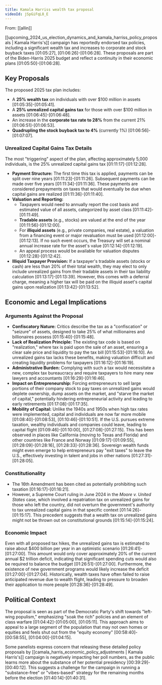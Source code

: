```yaml
---
title: Kamala Harriss wealth tax proposal
videoId: jSpGiFqL8_E
---
```


From: [[allin]] <br/> 

[[upcoming_2024_us_election_dynamics_and_kamala_harriss_policy_proposals | Kamala Harris's]] campaign has reportedly endorsed tax policies, including a significant wealth tax and increases to corporate and stock buyback taxes [01:05:27], [01:06:26]-[01:06:28]. These proposals are part of the Biden-Harris 2025 budget and reflect a continuity in their economic plans [01:05:50]-[01:06:28].

## Key Proposals

The proposed 2025 tax plan includes:
*   A **25% wealth tax** on individuals with over $100 million in assets [01:05:35]-[01:05:41].
*   A **25% unrealized capital gains tax** for those with over $100 million in assets [01:06:45]-[01:06:48].
*   An increase in the **corporate tax rate to 28%** from the current 21% [01:06:51]-[01:06:53].
*   **Quadrupling the stock buyback tax to 4%** (currently 1%) [01:06:56]-[01:07:07].

### Unrealized Capital Gains Tax Details

The most "triggering" aspect of the plan, affecting approximately 5,000 individuals, is the 25% unrealized capital gains tax [01:11:17]-[01:12:28].
*   **Payment Structure:** The first time this tax is applied, payments can be split over nine years [01:11:23]-[01:11:26]. Subsequent payments can be made over five years [01:11:34]-[01:11:36]. These payments are considered prepayments on taxes that would eventually be due when capital gains are realized [01:11:36]-[01:11:40].
*   **Valuation and Reporting:**
    *   Taxpayers would need to annually report the cost basis and estimated value of all assets, categorized by asset class [01:11:42]-[01:11:49].
    *   **Tradable assets** (e.g., stocks) are valued at the end of the year [01:11:56]-[01:12:00].
    *   For **illiquid assets** (e.g., private companies, real estate), a valuation from a financing event or major revaluation must be used [01:12:00]-[01:12:13]. If no such event occurs, the Treasury will set a nominal annual increase rate for the asset's value [01:12:14]-[01:12:19].
    *   An appeal process would be available for valuation disputes [01:12:28]-[01:12:42].
*   **Illiquid Taxpayer Provision:** If a taxpayer's tradable assets (stocks or cash) are less than 20% of their total wealth, they may elect to only include unrealized gains from their tradable assets in their tax liability calculation [01:13:17]-[01:13:39]. However, this comes with a deferral charge, meaning a higher tax will be paid on the illiquid asset's capital gains upon realization [01:13:42]-[01:13:52].

## Economic and Legal Implications

### Arguments Against the Proposal
*   **Confiscatory Nature:** Critics describe the tax as a "confiscation" or "seizure" of assets, designed to take 25% of what millionaires and billionaires possess [01:15:40]-[01:15:48].
*   **Lack of Realization Principle:** The existing tax code is based on "realization," where tax is paid upon the sale of an asset, ensuring a clear sale price and liquidity to pay the tax bill [01:15:53]-[01:16:10]. An unrealized gains tax lacks these benefits, making valuation difficult and creating liquidity problems for taxpayers [01:16:12]-[01:16:19].
*   **Administrative Burden:** Complying with such a tax would necessitate a new, complex tax bureaucracy and require taxpayers to hire many new lawyers and accountants [01:16:29]-[01:16:46].
*   **Impact on Entrepreneurship:** Forcing entrepreneurs to sell large portions of their company stock to pay taxes on unrealized gains would deplete ownership, dump assets on the market, and "starve the market of capital," potentially hindering entrepreneurial activity and leading to early retirements [01:17:08]-[01:17:35].
*   **Mobility of Capital:** Unlike the 1940s and 1950s when high tax rates were implemented, capital and individuals are now far more mobile [01:08:40]-[01:08:53], [01:10:46]-[01:10:51]. If the U.S. pursues extreme taxation, wealthy individuals and companies could leave, leading to capital flight [01:09:46]-[01:10:00], [01:27:08]-[01:27:15]. This has been observed in places like California (moving to Texas and Florida) and other countries like France and Norway [01:09:17]-[01:09:55], [01:28:09]-[01:28:16], [01:28:33]-[01:28:36]. Sovereign wealth funds might even emerge to help entrepreneurs pay "exit taxes" to leave the U.S., effectively investing in talent and jobs in other nations [01:27:31]-[01:28:05].

### Constitutionality
*   The 16th Amendment has been cited as potentially prohibiting such taxation [01:16:17]-[01:16:21].
*   However, a Supreme Court ruling in June 2024 in the *Moore v. United States* case, which involved a repatriation tax on unrealized gains for those who left the country, did not overturn the government's authority to tax unrealized capital gains in that specific context [01:14:26]-[01:15:17]. This precedent suggests that a wealth tax on unrealized gains might not be thrown out on constitutional grounds [01:15:14]-[01:15:24].

### Economic Impact
Even with all proposed tax hikes, the unrealized gains tax is estimated to raise about $400 billion per year in an optimistic scenario [01:26:41]-[01:27:00]. This amount would only cover approximately 20% of the current annual $2 trillion deficit, indicating that significant spending cuts would also be required to balance the budget [01:26:51]-[01:27:00]. Furthermore, the existence of new government programs would likely increase the deficit [01:27:00]-[01:27:04]. Historically, wealth taxes have often failed to raise anticipated revenue due to wealth flight, leading to pressure to broaden their application to more people [01:28:36]-[01:28:49].

## Political Context
The proposal is seen as part of the Democratic Party's shift towards "left-wing populism," emphasizing "soak the rich" policies and an element of class warfare [01:04:42]-[01:05:00], [01:05:11]. This approach aims to appeal to a large segment of the population that may not own homes or equities and feels shut out from the "equity economy" [00:58:40]-[00:58:55], [01:04:00]-[01:04:15].

Some panelists express concern that releasing these detailed policy proposals by [[camala_harris_economic_policy_adjustments | Kamala Harris's]] campaign is negatively impacting her poll numbers, as the public learns more about the substance of her potential presidency [00:39:29]-[00:40:12]. This suggests a challenge for the campaign in running a "substance-free" or "vibes-based" strategy for the remaining months before the election [01:40:14]-[01:40:31].